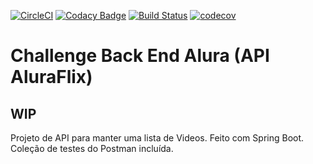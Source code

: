 [![CircleCI](https://circleci.com/gh/afmiguez/aluraflix-backend/tree/master.svg?style=svg)](https://circleci.com/gh/afmiguez/aluraflix-backend/tree/master)
[![Codacy Badge](https://app.codacy.com/project/badge/Grade/9509fe5e2abb42c0b6b93d0e996b8932)](https://www.codacy.com/gh/afmiguez/aluraflix-backend/dashboard?utm_source=github.com&amp;utm_medium=referral&amp;utm_content=afmiguez/aluraflix-backend&amp;utm_campaign=Badge_Grade)
[![Build Status](https://travis-ci.com/afmiguez/aluraflix-backend.svg?branch=master)](https://travis-ci.com/afmiguez/aluraflix-backend)
[![codecov](https://codecov.io/gh/afmiguez/aluraflix-backend/branch/master/graph/badge.svg?token=V5K4YGB2MM)](https://codecov.io/gh/afmiguez/aluraflix-backend)
# Challenge Back End Alura (API AluraFlix)
## WIP
Projeto de API para manter uma lista de Videos.
Feito com Spring Boot.
Coleção de testes do Postman incluída. 